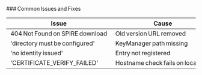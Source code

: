 ### Common Issues and Fixes

| Issue | Cause | Resolution |
|--------|--------|-------------|
| 404 Not Found on SPIRE download | Old version URL removed | Use v1.13.1 musl build URL |
| 'directory must be configured' | KeyManager path missing | Add `keys_path=/opt/spire/data/agent/keys.json` |
| 'no identity issued' | Entry not registered | Create entry for service with selector |
| 'CERTIFICATE_VERIFY_FAILED' | Hostname check fails on localhost | Disable hostname verification in demo code |
